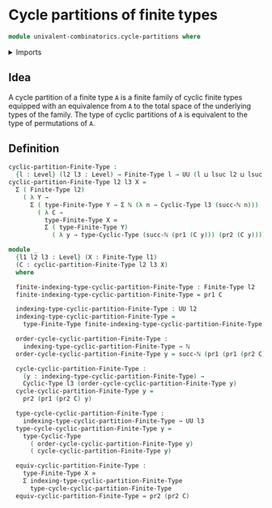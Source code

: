 # Cycle partitions of finite types

```agda
module univalent-combinatorics.cycle-partitions where
```

<details><summary>Imports</summary>

```agda
open import elementary-number-theory.natural-numbers

open import foundation.dependent-pair-types
open import foundation.equivalences
open import foundation.universe-levels

open import univalent-combinatorics.cyclic-finite-types
open import univalent-combinatorics.finite-types
```

</details>

## Idea

A cycle partition of a finite type `A` is a finite family of cyclic finite types
equipped with an equivalence from `A` to the total space of the underlying types
of the family. The type of cyclic partitions of `A` is equivalent to the type of
permutations of `A`.

## Definition

```agda
cyclic-partition-Finite-Type :
  {l : Level} (l2 l3 : Level) → Finite-Type l → UU (l ⊔ lsuc l2 ⊔ lsuc l3)
cyclic-partition-Finite-Type l2 l3 X =
  Σ ( Finite-Type l2)
    ( λ Y →
      Σ ( type-Finite-Type Y → Σ ℕ (λ n → Cyclic-Type l3 (succ-ℕ n)))
        ( λ C →
          type-Finite-Type X ≃
          Σ ( type-Finite-Type Y)
            ( λ y → type-Cyclic-Type (succ-ℕ (pr1 (C y))) (pr2 (C y)))))

module _
  {l1 l2 l3 : Level} (X : Finite-Type l1)
  (C : cyclic-partition-Finite-Type l2 l3 X)
  where

  finite-indexing-type-cyclic-partition-Finite-Type : Finite-Type l2
  finite-indexing-type-cyclic-partition-Finite-Type = pr1 C

  indexing-type-cyclic-partition-Finite-Type : UU l2
  indexing-type-cyclic-partition-Finite-Type =
    type-Finite-Type finite-indexing-type-cyclic-partition-Finite-Type

  order-cycle-cyclic-partition-Finite-Type :
    indexing-type-cyclic-partition-Finite-Type → ℕ
  order-cycle-cyclic-partition-Finite-Type y = succ-ℕ (pr1 (pr1 (pr2 C) y))

  cycle-cyclic-partition-Finite-Type :
    (y : indexing-type-cyclic-partition-Finite-Type) →
    Cyclic-Type l3 (order-cycle-cyclic-partition-Finite-Type y)
  cycle-cyclic-partition-Finite-Type y =
    pr2 (pr1 (pr2 C) y)

  type-cycle-cyclic-partition-Finite-Type :
    indexing-type-cyclic-partition-Finite-Type → UU l3
  type-cycle-cyclic-partition-Finite-Type y =
    type-Cyclic-Type
      ( order-cycle-cyclic-partition-Finite-Type y)
      ( cycle-cyclic-partition-Finite-Type y)

  equiv-cyclic-partition-Finite-Type :
    type-Finite-Type X ≃
    Σ indexing-type-cyclic-partition-Finite-Type
      type-cycle-cyclic-partition-Finite-Type
  equiv-cyclic-partition-Finite-Type = pr2 (pr2 C)
```

